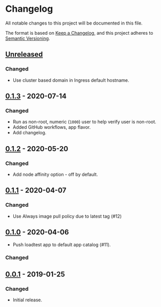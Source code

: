 # Changelog

All notable changes to this project will be documented in this file.

The format is based on [Keep a Changelog](https://keepachangelog.com/en/1.0.0/),
and this project adheres to [Semantic Versioning](https://semver.org/spec/v2.0.0.html).

## [Unreleased]

### Changed

- Use cluster based domain in Ingress default hostname.

## [0.1.3] - 2020-07-14

### Changed

- Run as non-root, numeric (`1000`) user to help verify user is non-root.
- Added GitHub workflows, app flavor.
- Add changelog.

## [0.1.2] - 2020-05-20

### Changed

- Add node affinity option - off by default.

## [0.1.1] - 2020-04-07

### Changed

- Use Always image pull policy due to latest tag (#12)

## [0.1.0] - 2020-04-06

- Push loadtest app to default app catalog (#11).

### Changed

## [0.0.1] - 2019-01-25

### Changed

- Initial release.

[Unreleased]: https://github.com/giantswarm/loadtest-app/compare/v0.1.3...HEAD
[0.1.3]: https://github.com/giantswarm/loadtest-app/compare/v0.1.2...v0.1.3
[0.1.2]: https://github.com/giantswarm/loadtest-app/compare/v0.1.1...v0.1.2
[0.1.1]: https://github.com/giantswarm/loadtest-app/compare/v0.1.0...v0.1.1
[0.1.0]: https://github.com/giantswarm/loadtest-app/compare/v0.0.1...v0.1.0
[0.0.1]: https://github.com/giantswarm/loadtest-app/releases/tag/v0.0.1

